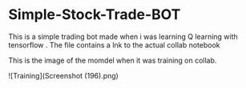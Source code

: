 # Simple-Stock-Trade-BOT

This is a simple trading bot made when i was learning Q learning with tensorflow . The file contains a lnk to the actual collab notebook

This is the image of the momdel when it was training on collab.

![Training](Screenshot (196).png)
